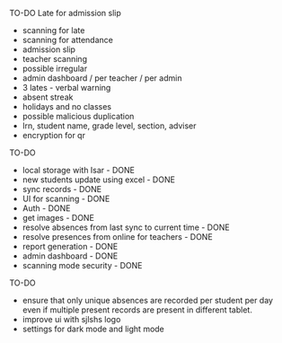 TO-DO
Late for admission slip
- scanning for late
- scanning for attendance
- admission slip
- teacher scanning
- possible irregular
- admin dashboard / per teacher / per admin
- 3 lates - verbal warning
- absent streak
- holidays and no classes
- possible malicious duplication
- lrn, student name, grade level, section, adviser
- encryption for qr


TO-DO
- local storage with Isar - DONE
- new students update using excel - DONE
- sync records - DONE
- UI for scanning - DONE
- Auth - DONE
- get images - DONE
- resolve absences from last sync to current time - DONE
- resolve presences from online for teachers - DONE
- report generation - DONE
- admin dashboard - DONE
- scanning mode security - DONE


TO-DO
- ensure that only unique absences are recorded per student per day even if multiple present records are present in different tablet.
- improve ui with sjlshs logo
- settings for dark mode and light mode
